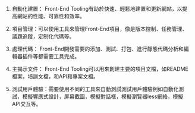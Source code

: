 

1. 自動化建置： Front-End Tooling有助於快速、輕鬆地建置和更新網站，以提高網站的性能、可靠性和效率。

2. 項目管理：可以使用工具來管理Front-End項目，像是版本控制、任務管理、議題追蹤，定制化代碼等。

3. 處理代碼： Front-End開發需要的添加、測試、打包、進行靜態代碼分析和編輯器插件等都需要工具完成。

4. 主揭示文件： Front-End Tooling可以用來創建主要的項目文檔，如README檔案，培訓文檔，和API和專案文檔。

5. 測試用戶體驗：需要使用不同的工具來自動測試測試用戶體驗例如自動化測試，模擬響應式設計，屏幕截圖，模擬對話框，模擬瀏覽器less網絡，模擬API交互等。
